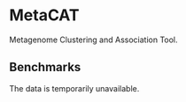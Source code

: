 # MetaCAT

Metagenome Clustering and Association Tool.

## Benchmarks

The data is temporarily unavailable.
